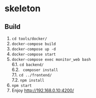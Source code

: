# skeleton

Build
---

1. ``` cd tools/docker/ ```
2. ``` docker-compose build ```
3. ``` docker-compose up -d ```
4. ``` docker-compose start ```
5. ``` docker-compose exec monitor_web bash ```   
6.1. ``` cd backend/ ```    
6.2. ```  composer install ```  
7.1. ``` cd ../frontend/ ```       
7.2. ``` npm install ```
8. ``` npm start ```
9. Enjoy [http://192.168.0.10:4200/ ](http://192.168.0.10:4200/ )   
